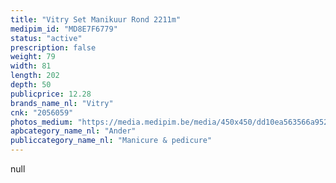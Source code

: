 ```yaml
---
title: "Vitry Set Manikuur Rond 2211m"
medipim_id: "MD8E7F6779"
status: "active"
prescription: false
weight: 79
width: 81
length: 202
depth: 50
publicprice: 12.28
brands_name_nl: "Vitry"
cnk: "2056059"
photos_medium: "https://media.medipim.be/media/450x450/dd10ea563566a9526ac8b76a39e1a96311174b70.jpg"
apbcategory_name_nl: "Ander"
publiccategory_name_nl: "Manicure & pedicure"
---
```

null
